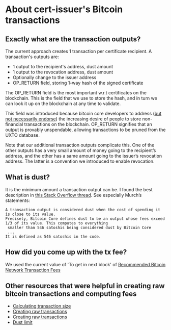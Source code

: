 About cert-issuer's Bitcoin transactions
========================================

Exactly what are the transaction outputs?
-----------------------------------------

The current approach creates 1 transaction per certificate recipient. A transaction's outputs are:

- 1 output to the recipient's address, dust amount
- 1 output to the revocation address, dust amount
- Optionally change to the issuer address
- OP_RETURN field, storing 1-way hash of the signed certificate

The OP_RETURN field is the most important w.r.t certificates on the blockchain. This is the field that we use to store
the hash, and in turn we can look it up on the blockchain at any time to validate.

This field was introduced because bitcoin core developers to address ([but not necessarily endorse](https://en.bitcoin.it/wiki/OP_RETURN)) the increasing desire
 of people to store non-financial transactions on the blockchain. OP_RETURN signifies that an output is provably
  unspendable, allowing transactions to be pruned from the UXTO database.

Note that our additional transaction outputs complicate this. One of the other outputs has a very small amount of money going to the recipient’s address, and the other has a same
 amount going to the issuer’s revocation address. The latter is a convention we introduced to enable revocation.


What is dust?
-------------

It is the minimum amount a transaction output can be. I found the best description in
[this Stack Overflow thread](http://bitcoin.stackexchange.com/questions/10986/what-is-meant-by-bitcoin-dust). See
especially Murch’s statements:

```
A transaction output is considered dust when the cost of spending it is close to its value.
Precisely, Bitcoin Core defines dust to be an output whose fees exceed 1/3 of its value. This computes to everything
 smaller than 546 satoshis being considered dust by Bitcoin Core
 ...
It is defined as 546 satoshis in the code.
```

How did you come up with the tx fee?
------------------------------------

We used the current value of 'To get in next block' of [Recommended Bitcoin Network Transaction Fees](http://bitcoinexchangerate.org/fees)

Other resources that were helpful in creating raw bitcoin transactions and computing fees
-----------------------------------------------------------------------------------------
- [Calculating transaction size](http://bitcoin.stackexchange.com/questions/1195/how-to-calculate-transaction-size-before-sending/3011#3011)
- [Creating raw transactions](https://www.reddit.com/r/Bitcoin/comments/2zdwr0/how_do_i_create_a_raw_transaction/)
- [Creating raw transactions](http://www.righto.com/2014/02/bitcoins-hard-way-using-raw-bitcoin.html)
- [Dust limit](https://www.reddit.com/r/Bitcoin/comments/2unzen/what_is_bitcoins_dust_limit_precisely/)


